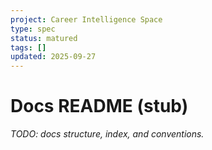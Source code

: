 ```yaml
---
project: Career Intelligence Space
type: spec
status: matured
tags: []
updated: 2025-09-27
---
```


# Docs README (stub)
_TODO: docs structure, index, and conventions._
